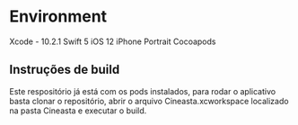 # Environment

Xcode - 10.2.1
Swift 5
iOS 12
iPhone
Portrait
Cocoapods

## Instruções de build

Este respositório já está com os pods instalados, para rodar o aplicativo basta clonar o repositório, abrir o arquivo Cineasta.xcworkspace localizado na pasta Cineasta e executar o build.
